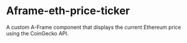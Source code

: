 # Aframe-eth-price-ticker
A custom A-Frame component that displays the current Ethereum price using the CoinGecko API.
